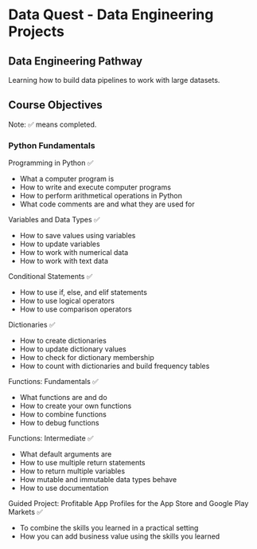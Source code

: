 # Data Quest - Data Engineering Projects
## Data Engineering Pathway
Learning how to build data pipelines to work with large datasets.

## Course Objectives
Note: ✅ means completed.

### Python Fundamentals
Programming in Python ✅
- What a computer program is
- How to write and execute computer programs
- How to perform arithmetical operations in Python
- What code comments are and what they are used for

Variables and Data Types ✅
- How to save values using variables
- How to update variables
- How to work with numerical data
- How to work with text data

Conditional Statements ✅
- How to use if, else, and elif statements
- How to use logical operators
- How to use comparison operators

Dictionaries ✅
- How to create dictionaries
- How to update dictionary values
- How to check for dictionary membership
- How to count with dictionaries and build frequency tables

Functions: Fundamentals ✅  
- What functions are and do
- How to create your own functions
- How to combine functions
- How to debug functions

Functions: Intermediate ✅
- What default arguments are
- How to use multiple return statements
- How to return multiple variables
- How mutable and immutable data types behave
- How to use documentation

Guided Project: Profitable App Profiles for the App Store and Google Play Markets ✅
- To combine the skills you learned in a practical setting
- How you can add business value using the skills you learned
